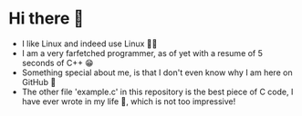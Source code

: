# Hi there 👋
- I like Linux and indeed use Linux 🐧🐧
- I am a very farfetched programmer, as of yet with a resume of 5 seconds of C++ 😁
- Something special about me, is that I don't even know why I am here on GitHub 🧐
- The other file 'example.c' in this repository is the best piece of C code, I have ever wrote in my life 😤,
  which is not too impressive!
